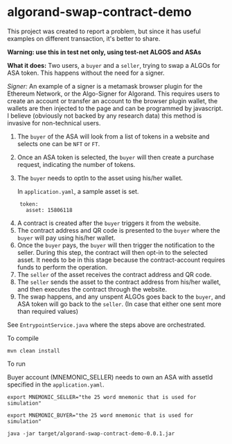 # algorand-swap-contract-demo

This project was created to report a problem, but since it has useful examples on different transaction, it's better to share.

**Warning: use this in test net only, using test-net ALGOS and ASAs**

**What it does:** Two users, a `buyer` and a `seller`, trying to swap a ALGOs for ASA token. This happens without the need for a signer.

*Signer:* An example of a signer is a metamask browser plugin for the Ethereum Network, or the Algo-Signer for Algorand. This requires users to create an account or transfer an account to the browser plugin wallet, the wallets are then injected to the page and can be programmed by javascript. I believe (obviously not backed by any research data) this method is invasive for non-technical users. 


1. The `buyer` of the ASA will look from a list of tokens in a website and selects one can be `NFT` or `FT`.
2. Once an ASA token is selected, the `buyer` will then create a purchase request, indicating the number of tokens.
3. The `buyer` needs to optIn to the asset using his/her wallet. 

    In `application.yaml`, a sample asset is set.
```
    token:
      asset: 15806118
```

4. A contract is created after the `buyer` triggers it from the website.
5. The contract address and QR code is presented to the `buyer` where the `buyer` will pay using his/her wallet.
6. Once the `buyer` pays, the `buyer` will then trigger the notification to the seller. During this step, the contract will then opt-in to the selected asset. It needs to be in this stage because the contract-account requires funds to perform the operation.
7. The `seller` of the asset receives the contract address and QR code.
8. The `seller` sends the asset to the contract address from his/her wallet, and then executes the contract through the website.
9. The swap happens, and any unspent ALGOs goes back to the `buyer`, and ASA token will go back to the `seller`. (In case that either one sent more than required values)


See `EntrypointService.java` where the steps above are orchestrated.


To compile

```
mvn clean install
```

To run

Buyer account (MNEMONIC_SELLER) needs to own an ASA with assetId specified in the `application.yaml`.

```
export MNEMONIC_SELLER="the 25 word mnemonic that is used for simulation"

export MNEMONIC_BUYER="the 25 word mnemonic that is used for simulation"

java -jar target/algorand-swap-contract-demo-0.0.1.jar

```

